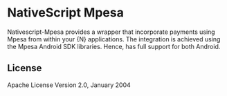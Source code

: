 # NativeScript Mpesa

Nativescript-Mpesa provides a wrapper that incorporate payments using Mpesa from within your {N} applications. The integration is achieved using the Mpesa Android SDK libraries. Hence, has full support for both Android.

## License

Apache License Version 2.0, January 2004
